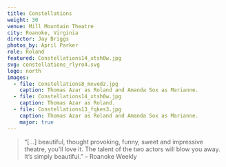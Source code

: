 ```yaml
---
title: Constellations
weight: 30
venue: Mill Mountain Theatre
city: Roanoke, Virginia
director: Jay Briggs
photos_by: April Parker
role: Roland
featured: Constellations14_xtsh0w.jpg
svg: constellations_rlyro4.svg
logo: north
images:
  - file: Constellations8_mxvedz.jpg
    caption: Thomas Azar as Roland and Amanda Sox as Marianne.
  - file: Constellations14_xtsh0w.jpg
    caption: Thomas Azar as Roland.
  - file: Constellations13_fqkes3.jpg
    caption: Thomas Azar as Roland and Amanda Sox as Marianne.
    major: true
---
```


> &ldquo;[&hellip;] beautiful, thought provoking, funny, sweet and impressive theatre, you’ll love it. The talent of the two actors will blow you away. It’s simply beautiful.&rdquo; &ndash; Roanoke Weekly
